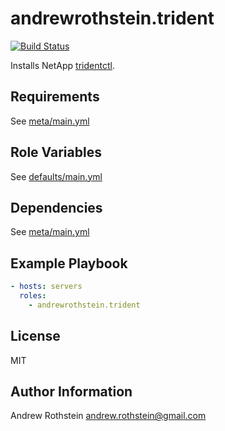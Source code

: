 andrewrothstein.trident
=========
[![Build Status](https://travis-ci.org/andrewrothstein/ansible-trident.svg?branch=master)](https://travis-ci.org/andrewrothstein/ansible-trident)

Installs NetApp [tridentctl](https://github.com/NetApp/trident/releases).

Requirements
------------

See [meta/main.yml](meta/main.yml)

Role Variables
--------------

See [defaults/main.yml](defaults/main.yml)

Dependencies
------------

See [meta/main.yml](meta/main.yml)

Example Playbook
----------------

```yml
- hosts: servers
  roles:
    - andrewrothstein.trident
```

License
-------

MIT

Author Information
------------------

Andrew Rothstein <andrew.rothstein@gmail.com>
